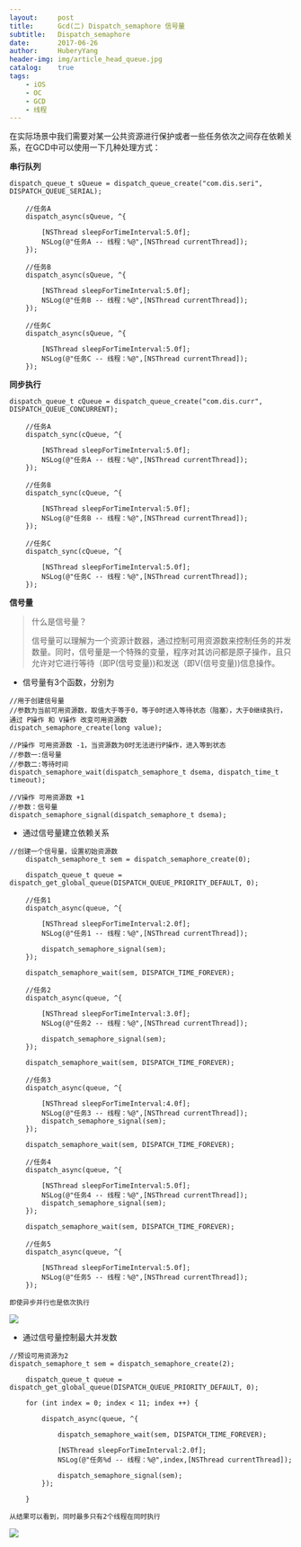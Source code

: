 ```yaml
--- 
layout:     post                      
title:      Gcd(二) Dispatch_semaphore 信号量
subtitle:   Dispatch_semaphore
date:       2017-06-26                 
author:     HuberyYang                
header-img: img/article_head_queue.jpg
catalog:    true                     
tags:                             
    - iOS
    - OC
    - GCD
    - 线程
---
```


在实际场景中我们需要对某一公共资源进行保护或者一些任务依次之间存在依赖关系，在GCD中可以使用一下几种处理方式：

**串行队列**

```
dispatch_queue_t sQueue = dispatch_queue_create("com.dis.seri", DISPATCH_QUEUE_SERIAL);

    //任务A
    dispatch_async(sQueue, ^{

        [NSThread sleepForTimeInterval:5.0f];
        NSLog(@"任务A -- 线程：%@",[NSThread currentThread]);
    });

    //任务B
    dispatch_async(sQueue, ^{

        [NSThread sleepForTimeInterval:5.0f];
        NSLog(@"任务B -- 线程：%@",[NSThread currentThread]);
    });

    //任务C
    dispatch_async(sQueue, ^{

        [NSThread sleepForTimeInterval:5.0f];
        NSLog(@"任务C -- 线程：%@",[NSThread currentThread]);
    });
```

**同步执行**

```
dispatch_queue_t cQueue = dispatch_queue_create("com.dis.curr", DISPATCH_QUEUE_CONCURRENT);

    //任务A
    dispatch_sync(cQueue, ^{

        [NSThread sleepForTimeInterval:5.0f];
        NSLog(@"任务A -- 线程：%@",[NSThread currentThread]);
    });

    //任务B
    dispatch_sync(cQueue, ^{

        [NSThread sleepForTimeInterval:5.0f];
        NSLog(@"任务B -- 线程：%@",[NSThread currentThread]);
    });

    //任务C
    dispatch_sync(cQueue, ^{

        [NSThread sleepForTimeInterval:5.0f];
        NSLog(@"任务C -- 线程：%@",[NSThread currentThread]);
    });
```

**信号量**

> 什么是信号量？
> 
> 信号量可以理解为一个资源计数器，通过控制可用资源数来控制任务的并发数量。同时，信号量是一个特殊的变量，程序对其访问都是原子操作，且只允许对它进行等待（即P(信号变量))和发送（即V(信号变量))信息操作。

* 信号量有3个函数，分别为

```
//用于创建信号量
//参数为当前可用资源数，取值大于等于0，等于0时进入等待状态（阻塞），大于0继续执行，通过 P操作 和 V操作 改变可用资源数
dispatch_semaphore_create(long value);

//P操作 可用资源数 -1，当资源数为0时无法进行P操作，进入等到状态
//参数一:信号量
//参数二:等待时间
dispatch_semaphore_wait(dispatch_semaphore_t dsema, dispatch_time_t timeout);

//V操作 可用资源数 +1
//参数：信号量
dispatch_semaphore_signal(dispatch_semaphore_t dsema);

```

* 通过信号量建立依赖关系

```
//创建一个信号量，设置初始资源数
    dispatch_semaphore_t sem = dispatch_semaphore_create(0);

    dispatch_queue_t queue = dispatch_get_global_queue(DISPATCH_QUEUE_PRIORITY_DEFAULT, 0);

    //任务1
    dispatch_async(queue, ^{

        [NSThread sleepForTimeInterval:2.0f];
        NSLog(@"任务1 -- 线程：%@",[NSThread currentThread]);

        dispatch_semaphore_signal(sem);
    });

    dispatch_semaphore_wait(sem, DISPATCH_TIME_FOREVER);

    //任务2
    dispatch_async(queue, ^{

        [NSThread sleepForTimeInterval:3.0f];
        NSLog(@"任务2 -- 线程：%@",[NSThread currentThread]);

        dispatch_semaphore_signal(sem);
    });

    dispatch_semaphore_wait(sem, DISPATCH_TIME_FOREVER);

    //任务3
    dispatch_async(queue, ^{

        [NSThread sleepForTimeInterval:4.0f];
        NSLog(@"任务3 -- 线程：%@",[NSThread currentThread]);
        dispatch_semaphore_signal(sem);
    });

    dispatch_semaphore_wait(sem, DISPATCH_TIME_FOREVER);

    //任务4
    dispatch_async(queue, ^{

        [NSThread sleepForTimeInterval:5.0f];
        NSLog(@"任务4 -- 线程：%@",[NSThread currentThread]);
        dispatch_semaphore_signal(sem);
    });

    dispatch_semaphore_wait(sem, DISPATCH_TIME_FOREVER);

    //任务5
    dispatch_async(queue, ^{

        [NSThread sleepForTimeInterval:5.0f];
        NSLog(@"任务5 -- 线程：%@",[NSThread currentThread]);
    });
```

    即使异步并行也是依次执行

![](http://upload-images.jianshu.io/upload_images/2475558-1087948842f2c5c2?imageMogr2/auto-orient/strip%7CimageView2/2/w/1240)

* 通过信号量控制最大并发数

```
//预设可用资源为2
dispatch_semaphore_t sem = dispatch_semaphore_create(2);

    dispatch_queue_t queue = dispatch_get_global_queue(DISPATCH_QUEUE_PRIORITY_DEFAULT, 0);

    for (int index = 0; index < 11; index ++) {

        dispatch_async(queue, ^{

            dispatch_semaphore_wait(sem, DISPATCH_TIME_FOREVER);

            [NSThread sleepForTimeInterval:2.0f];
            NSLog(@"任务%d -- 线程：%@",index,[NSThread currentThread]);

            dispatch_semaphore_signal(sem);
        });

    }
```

    从结果可以看到，同时最多只有2个线程在同时执行

![](http://upload-images.jianshu.io/upload_images/2475558-38c78464a61ec064?imageMogr2/auto-orient/strip%7CimageView2/2/w/1240)

